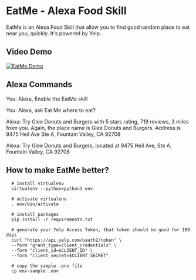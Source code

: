 # EatMe - Alexa Food Skill
EatMe is an Alexa Food Skill that allow you to find good random place to eat near you, quickly. It's powered by Yelp.

## Video Demo
[![EatMe Demo ](http://img.youtube.com/vi/CJoA8alJ-K0/0.jpg)](http://www.youtube.com/watch?v=CJoA8alJ-K0)

## Alexa Commands

You: Alexa, Enable the EatMe skill

You: Alexa, ask Eat Me where to eat?

Alexa: Try Glee Donuts and Burgers with 5 stars rating, 719 reviews, 3 miles from you.
Again, the place name is Glee Donuts and Burgers. Address is 9475 Heil Ave
Ste A, Fountain Valley, CA 92708

Alexa: Try Glee Donuts and Burgers, located at 9475 Heil Ave, Ste A, Fountain Valley, CA 92708

## How to make EatMe better?

```shell
  # install virtualenv
  virtualenv --python=python3 env

  # activate virtualenv
  . env/bin/activate

  # install packages
  pip install -r requirements.txt

  # generate your Yelp Access Token, that token should be good for 180 days
  curl "https://api.yelp.com/oauth2/token" \
  --form "grant_type=client_credentials" \
  --form "client_id=$CLIENT_ID" \
  --form "client_secret=$CLIENT_SECRET"

  # copy the sample .env file
  cp env-sample .env
```
